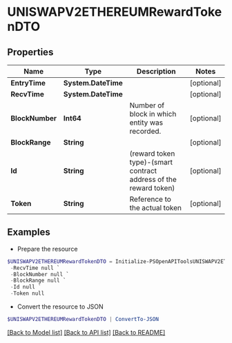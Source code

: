 # UNISWAPV2ETHEREUMRewardTokenDTO
## Properties

Name | Type | Description | Notes
------------ | ------------- | ------------- | -------------
**EntryTime** | **System.DateTime** |  | [optional] 
**RecvTime** | **System.DateTime** |  | [optional] 
**BlockNumber** | **Int64** | Number of block in which entity was recorded. | [optional] 
**BlockRange** | **String** |  | [optional] 
**Id** | **String** | (reward token type)-(smart contract address of the reward token) | [optional] 
**Token** | **String** | Reference to the actual token | [optional] 

## Examples

- Prepare the resource
```powershell
$UNISWAPV2ETHEREUMRewardTokenDTO = Initialize-PSOpenAPIToolsUNISWAPV2ETHEREUMRewardTokenDTO  -EntryTime null `
 -RecvTime null `
 -BlockNumber null `
 -BlockRange null `
 -Id null `
 -Token null
```

- Convert the resource to JSON
```powershell
$UNISWAPV2ETHEREUMRewardTokenDTO | ConvertTo-JSON
```

[[Back to Model list]](../README.md#documentation-for-models) [[Back to API list]](../README.md#documentation-for-api-endpoints) [[Back to README]](../README.md)

